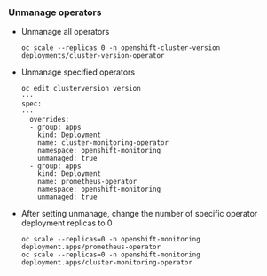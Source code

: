 ### Unmanage operators

* Unmanage all operators
  ```
  oc scale --replicas 0 -n openshift-cluster-version deployments/cluster-version-operator
  ```

* Unmanage specified operators
  ```
  oc edit clusterversion version
  ···
  spec:
  ···
    overrides:
    - group: apps
      kind: Deployment
      name: cluster-monitoring-operator
      namespace: openshift-monitoring
      unmanaged: true
    - group: apps
      kind: Deployment
      name: prometheus-operator
      namespace: openshift-monitoring
      unmanaged: true
  ```

* After setting unmanage, change the number of specific operator deployment replicas to 0
  ```  
  oc scale --replicas=0 -n openshift-monitoring deployment.apps/prometheus-operator
  oc scale --replicas=0 -n openshift-monitoring deployment.apps/cluster-monitoring-operator
  ```
